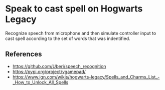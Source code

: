 # Speak to cast spell on Hogwarts Legacy

Recognize speech from microphone and then simulate controller input to cast spell according to the set of words that was indentified.

## References

- https://github.com/Uberi/speech_recognition
- https://pypi.org/project/vgamepad/
- https://www.ign.com/wikis/hogwarts-legacy/Spells_and_Charms_List_-_How_to_Unlock_All_Spells